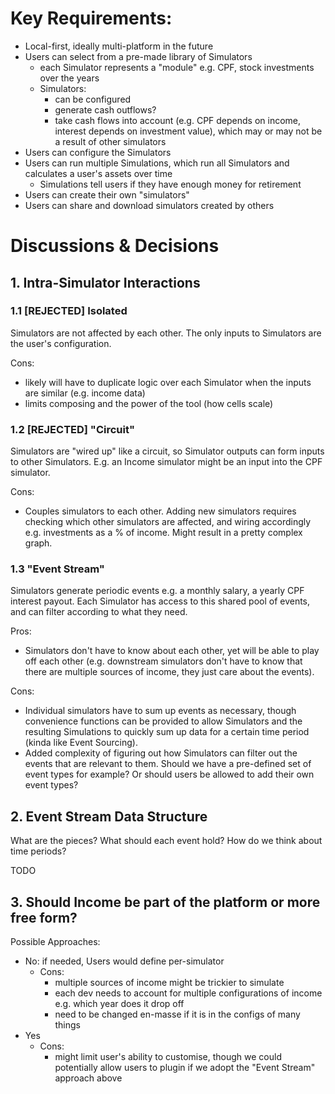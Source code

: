 # Key Requirements:
- Local-first, ideally multi-platform in the future
- Users can select from a pre-made library of Simulators
  - each Simulator represents a "module" e.g. CPF, stock investments over the years
  - Simulators:
    - can be configured
    - generate cash outflows?
    - take cash flows into account (e.g. CPF depends on income, interest depends on investment value), which may or may not be a result of other simulators
- Users can configure the Simulators
- Users can run multiple Simulations, which run all Simulators and calculates a user's assets over time
  - Simulations tell users if they have enough money for retirement
- Users can create their own "simulators"
- Users can share and download simulators created by others

# Discussions & Decisions
## 1. Intra-Simulator Interactions
### 1.1 \[REJECTED\] Isolated
Simulators are not affected by each other. The only inputs to Simulators are the user's configuration.

Cons:
- likely will have to duplicate logic over each Simulator when the inputs are similar (e.g. income data)
- limits composing and the power of the tool (how cells scale)

### 1.2 \[REJECTED\] "Circuit"
Simulators are "wired up" like a circuit, so Simulator outputs can form inputs to other Simulators. E.g. an Income simulator might be an input into the CPF simulator.

Cons:
- Couples simulators to each other. Adding new simulators requires checking which other simulators are affected, and wiring accordingly e.g. investments as a % of income. Might result in a pretty complex graph.

### 1.3 "Event Stream"
Simulators generate periodic events e.g. a monthly salary, a yearly CPF interest payout. Each Simulator has access to this shared pool of events, and can filter according to what they need.

Pros:
- Simulators don't have to know about each other, yet will be able to play off each other (e.g. downstream simulators don't have to know that there are multiple sources of income, they just care about the events).

Cons:
- Individual simulators have to sum up events as necessary, though convenience functions can be provided to allow Simulators and the resulting Simulations to quickly sum up data for a certain time period (kinda like Event Sourcing).
- Added complexity of figuring out how Simulators can filter out the events that are relevant to them. Should we have a pre-defined set of event types for example? Or should users be allowed to add their own event types?

## 2. Event Stream Data Structure
What are the pieces? What should each event hold? How do we think about time periods?

TODO

## 3. Should Income be part of the platform or more free form?
Possible Approaches:
- No: if needed, Users would define per-simulator
  - Cons:
    - multiple sources of income might be trickier to simulate
    - each dev needs to account for multiple configurations of income e.g. which year does it drop off
    - need to be changed en-masse if it is in the configs of many things
- Yes
  - Cons:
    - might limit user's ability to customise, though we could potentially allow users to plugin if we adopt the "Event Stream" approach above
